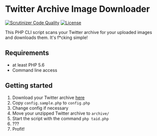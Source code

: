 # Twitter Archive Image Downloader
[![Scrutinizer Code Quality](https://scrutinizer-ci.com/g/Dennis14e/Twitter-Archive-Image-Downloader/badges/quality-score.png?b=master)](https://scrutinizer-ci.com/g/Dennis14e/Twitter-Archive-Image-Downloader/?branch=master)
[![License](https://img.shields.io/github/license/Dennis14e/Twitter-Archive-Image-Downloader.svg)](LICENSE)

This PHP CLI script scans your Twitter archive for your uploaded images and downloads them.
It's f*cking simple!

## Requirements
- at least PHP 5.6
- Command line access

## Getting started
1. Download your Twitter archive [here](https://twitter.com/settings/your_twitter_data)
2. Copy `config.sample.php` to `config.php`
3. Change config if necessary
4. Move your unzipped Twitter archive to `archive/`
5. Start the script with the command `php taid.php`
6. ???
7. Profit!
